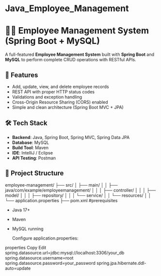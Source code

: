 # Java_Employee_Management
# 🧑‍💼 Employee Management System (Spring Boot + MySQL)

A full-featured **Employee Management System** built with **Spring Boot** and **MySQL** to perform complete CRUD operations with RESTful APIs.

## 🚀 Features

- Add, update, view, and delete employee records
- REST API with proper HTTP status codes
- Validations and exception handling
- Cross-Origin Resource Sharing (CORS) enabled
- Simple and clean architecture (Spring Boot MVC + JPA)

## 🛠️ Tech Stack

- **Backend**: Java, Spring Boot, Spring MVC, Spring Data JPA
- **Database**: MySQL
- **Build Tool**: Maven
- **IDE**: IntelliJ / Eclipse
- **API Testing**: Postman

## 📁 Project Structure
employee-management/
├── src/
│ ├── main/
│ │ ├── java/com/example/employeemanagement/
│ │ │ ├── controller/
│ │ │ ├── model/
│ │ │ ├── repository/
│ │ │ └── service/
│ │ └── resources/
│ │ └── application.properties
├── pom.xml
#prerequisites 
- Java 17+
- Maven
- MySQL running

  Configure application.properties:

properties
Copy
Edit
spring.datasource.url=jdbc:mysql://localhost:3306/your_db
spring.datasource.username=root
spring.datasource.password=your_password
spring.jpa.hibernate.ddl-auto=update
